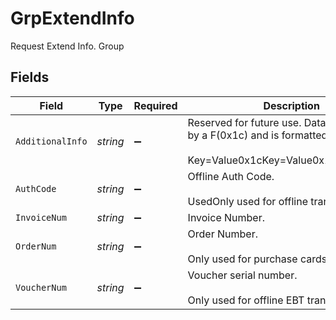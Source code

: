 # GrpExtendInfo

Request Extend Info. Group



## Fields

| Field                                                                                                                          | Type                                                                                                                           | Required                                                                                                                       | Description                                                                                                                    | Example                                                                                                                        |
| ------------------------------------------------------------------------------------------------------------------------------ | ------------------------------------------------------------------------------------------------------------------------------ | ------------------------------------------------------------------------------------------------------------------------------ | ------------------------------------------------------------------------------------------------------------------------------ | ------------------------------------------------------------------------------------------------------------------------------ |
| `AdditionalInfo`                                                                                                               | *string*                                                                                                                       | :heavy_minus_sign:                                                                                                             | Reserved for future use. Data is delimited by a F(0x1c) and is formatted as follows:<br><br/>Key=Value0x1cKey=Value0x1cKey=Value…<br/> | Key1=Val10x1CKey2=Val2...                                                                                                      |
| `AuthCode`                                                                                                                     | *string*                                                                                                                       | :heavy_minus_sign:                                                                                                             | Offline Auth Code.<br><br/>UsedOnly used for offline transactions.<br/>                                                        | OK1234                                                                                                                         |
| `InvoiceNum`                                                                                                                   | *string*                                                                                                                       | :heavy_minus_sign:                                                                                                             | Invoice Number.<br/>                                                                                                           | Inv123456                                                                                                                      |
| `OrderNum`                                                                                                                     | *string*                                                                                                                       | :heavy_minus_sign:                                                                                                             | Order Number.<br><br/>Only used for purchase cards.<br/>                                                                       | Ord12345                                                                                                                       |
| `VoucherNum`                                                                                                                   | *string*                                                                                                                       | :heavy_minus_sign:                                                                                                             | Voucher serial number.<br><br/>Only used for offline EBT transactions.<br/>                                                    | Voucher12345                                                                                                                   |
